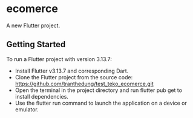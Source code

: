 # ecomerce
A new Flutter project.
## Getting Started
To run a Flutter project with version 3.13.7:
- Install Flutter v3.13.7 and corresponding Dart.
- Clone the Flutter project from the source code: https://github.com/tranthedung/test_teko_ecomerce.git
- Open the terminal in the project directory and run flutter pub get to install dependencies.
- Use the flutter run command to launch the application on a device or emulator.
